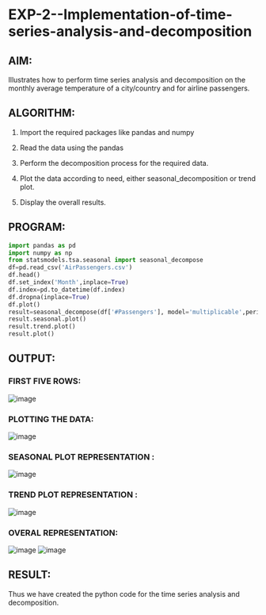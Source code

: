 # EXP-2--Implementation-of-time-series-analysis-and-decomposition

## AIM:

Illustrates how to perform time series analysis and decomposition on the monthly average temperature of a city/country and for airline passengers.

## ALGORITHM:

1.  Import the required packages like pandas and numpy

2.  Read the data using the pandas

3.  Perform the decomposition process for the required data.

4.  Plot the data according to need, either seasonal_decomposition or trend plot.

5.  Display the overall results.

## PROGRAM:
```python
import pandas as pd
import numpy as np
from statsmodels.tsa.seasonal import seasonal_decompose
df=pd.read_csv('AirPassengers.csv')
df.head()
df.set_index('Month',inplace=True)
df.index=pd.to_datetime(df.index)
df.dropna(inplace=True)
df.plot()
result=seasonal_decompose(df['#Passengers'], model='multiplicable',period=12)
result.seasonal.plot()
result.trend.plot()
result.plot()
```
## OUTPUT:
### FIRST FIVE ROWS:
![image](https://github.com/gpavithra673/EXP-2--Implementation-of-time-series-analysis-and-decomposition/assets/93427264/ea7ed5df-8993-4fb5-a1ad-7a8c2eee23ec)

### PLOTTING THE DATA:
![image](https://github.com/gpavithra673/EXP-2--Implementation-of-time-series-analysis-and-decomposition/assets/93427264/ce8c83fa-c814-4e7a-a0ed-46e1b3370b0a)

### SEASONAL PLOT REPRESENTATION :
![image](https://github.com/gpavithra673/EXP-2--Implementation-of-time-series-analysis-and-decomposition/assets/93427264/93f3d306-83cd-4551-a3da-28b4cca99548)

### TREND PLOT REPRESENTATION :
![image](https://github.com/gpavithra673/EXP-2--Implementation-of-time-series-analysis-and-decomposition/assets/93427264/e0a4d61d-82f3-4913-9a60-88bd88c27c69)

### OVERAL REPRESENTATION:
![image](https://github.com/gpavithra673/EXP-2--Implementation-of-time-series-analysis-and-decomposition/assets/93427264/432c3343-81b4-4e61-b876-6739bede4dc3)
![image](https://github.com/gpavithra673/EXP-2--Implementation-of-time-series-analysis-and-decomposition/assets/93427264/78a4b385-b5d1-4be9-bebb-7b91b64d8191)

## RESULT:

Thus we have created the python code for the time series analysis and decomposition.

